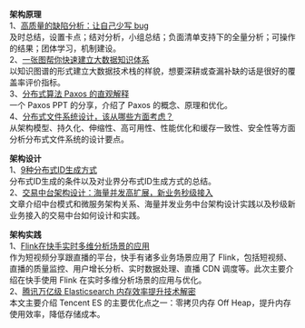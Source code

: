 **架构原理**  
1、[高质量的缺陷分析：让自己少写 bug](https://mp.weixin.qq.com/s/ilXi3bkdZtT6AjJJxkMEyw)  
及时总结，设置卡点；结对分析，小组总结；负面清单支持下的全量分析；可操作的结果；团体学习，机制建设。  
2、[一张图帮你快速建立大数据知识体系](https://mp.weixin.qq.com/s/j8tP9nTmA7m_MW85MXnExA)  
以知识图谱的形式建立大数据技术栈的样貌，想要深耕或查漏补缺的话是很好的覆盖率评价指标。    
3、[分布式算法 Paxos 的直观解释](https://mp.weixin.qq.com/s/-ULrqBZ_GLY1_LN9eNPpXg)  
一个 Paxos PPT 的分享，介绍了 Paxos 的概念、原理和优化。  
4、[分布式文件系统设计，该从哪些方面考虑？](https://mp.weixin.qq.com/s/CnAPsCi0P1FzDco5-0gnVg)  
从架构模型、持久化、伸缩性、高可用性、性能优化和缓存一致性、安全性等方面分析分布式文件系统的设计要点。  

**架构设计**  
1、[9种分布式ID生成方式](https://mp.weixin.qq.com/s/_eE1ZtaLzixuLWItN_qKOw)  
分布式ID生成的条件以及对业界分布式ID生成方式的总结。  
2、[交易中台架构设计：海量并发高扩展，新业务秒级接入](https://mp.weixin.qq.com/s/0Jg2muHgyGpxyfokUqAi0g)  
文章介绍中台模式和微服务架构关系、海量并发业务中台架构设计实践以及秒级新业务接入的交易中台如何设计和实践。  

**架构实践**  
1、[Flink在快手实时多维分析场景的应用](https://mp.weixin.qq.com/s/R2loxuKGmYVFOQ6BpwQJbg)  
作为短视频分享跟直播的平台，快手有诸多业务场景应用了 Flink，包括短视频、直播的质量监控、用户增长分析、实时数据处理、直播 CDN 调度等。此次主要介绍在快手使用 Flink 在实时多维分析场景的应用与优化。    
2、[腾讯万亿级 Elasticsearch 内存效率提升技术解密](https://mp.weixin.qq.com/s/LdgellH78e68aPA9MnWqlQ)  
本文主要介绍 Tencent ES 的主要优化点之一：零拷贝内存 Off Heap，提升内存使用效率，降低存储成本。  
